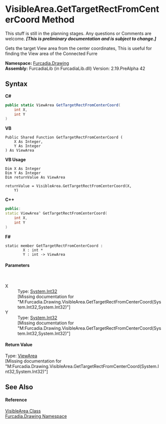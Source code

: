 # VisibleArea.GetTargetRectFromCenterCoord Method 
This stuff is still in the planning stages. Any questions or Comments are welcome. _**\[This is preliminary documentation and is subject to change.\]**_

Gets the target View area from the center coordinates, This is useful for finding the View area of the Connected Furre

**Namespace:**&nbsp;<a href="N_Furcadia_Drawing">Furcadia.Drawing</a><br />**Assembly:**&nbsp;FurcadiaLib (in FurcadiaLib.dll) Version: 2.19.PreAlpha 42

## Syntax

**C#**<br />
``` C#
public static ViewArea GetTargetRectFromCenterCoord(
	int X,
	int Y
)
```

**VB**<br />
``` VB
Public Shared Function GetTargetRectFromCenterCoord ( 
	X As Integer,
	Y As Integer
) As ViewArea
```

**VB Usage**<br />
``` VB Usage
Dim X As Integer
Dim Y As Integer
Dim returnValue As ViewArea

returnValue = VisibleArea.GetTargetRectFromCenterCoord(X, 
	Y)
```

**C++**<br />
``` C++
public:
static ViewArea^ GetTargetRectFromCenterCoord(
	int X, 
	int Y
)
```

**F#**<br />
``` F#
static member GetTargetRectFromCenterCoord : 
        X : int * 
        Y : int -> ViewArea 

```


#### Parameters
&nbsp;<dl><dt>X</dt><dd>Type: <a href="http://msdn2.microsoft.com/en-us/library/td2s409d" target="_blank">System.Int32</a><br />\[Missing <param name="X"/> documentation for "M:Furcadia.Drawing.VisibleArea.GetTargetRectFromCenterCoord(System.Int32,System.Int32)"\]</dd><dt>Y</dt><dd>Type: <a href="http://msdn2.microsoft.com/en-us/library/td2s409d" target="_blank">System.Int32</a><br />\[Missing <param name="Y"/> documentation for "M:Furcadia.Drawing.VisibleArea.GetTargetRectFromCenterCoord(System.Int32,System.Int32)"\]</dd></dl>

#### Return Value
Type: <a href="T_Furcadia_Drawing_ViewArea">ViewArea</a><br />\[Missing <returns> documentation for "M:Furcadia.Drawing.VisibleArea.GetTargetRectFromCenterCoord(System.Int32,System.Int32)"\]

## See Also


#### Reference
<a href="T_Furcadia_Drawing_VisibleArea">VisibleArea Class</a><br /><a href="N_Furcadia_Drawing">Furcadia.Drawing Namespace</a><br />